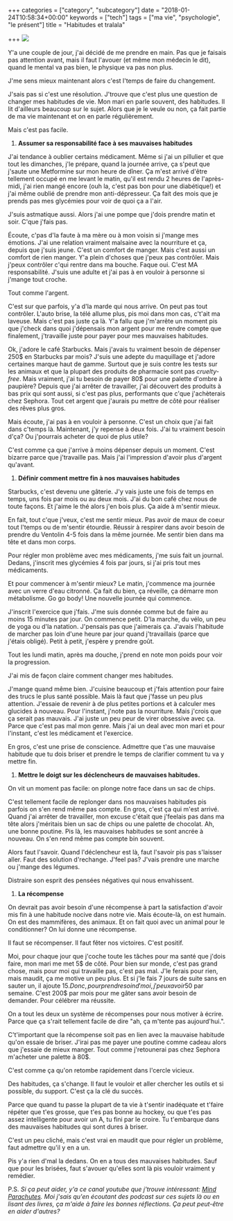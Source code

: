 +++
categories = ["category", "subcategory"]
date = "2018-01-24T10:58:34+00:00"
keywords = ["tech"]
tags = ["ma vie", "psychologie", "le présent"]
title = "Habitudes et tralala"

+++
![](/uploads/2018/01/24/7-habitudes-de-vie-des-gens-excellents-pour-réussir-sa-vie.jpg)

Y'a une couple de jour, j'ai décidé de me prendre en main. Pas que je faisais pas attention avant, mais il faut l'avouer (et même mon médecin le dit), quand le mental va pas bien, le physique va pas non plus.

J'me sens mieux maintenant alors c'est l'temps de faire du changement.

J'sais pas si c'est une résolution. J'trouve que c'est plus une question de changer mes habitudes de vie. Mon mari en parle souvent, des habitudes. Il lit d'ailleurs beaucoup sur le sujet. Alors que je le veule ou non, ça fait partie de ma vie maintenant et on en parle régulièrement.

Mais c'est pas facile.

1. **Assumer sa responsabilité face à ses mauvaises habitudes**

J'ai tendance à oublier certains médicament. Même si j'ai un pillulier et que tout les dimanches, j'le prépare, quand la journée arrive, ça s'peut que j'saute une Metformine sur mon heure de dîner. Ça m'est arrivé d'être tellement occupé en me levant le matin, qu'il est rendu 2 heures de l'après-midi, j'ai rien mangé encore (ouh la, c'est pas bon pour une diabétique!) et j'ai même oublié de prendre mon anti-dépresseur. Ça fait des mois que je prends pas mes glycémies pour voir de quoi ça a l'air.

J'suis astmatique aussi. Alors j'ai une pompe que j'dois prendre matin et soir. C'que j'fais pas.

Écoute, c'pas d'la faute à ma mère ou à mon voisin si j'mange mes émotions. J'ai une relation vraiment malsaine avec la nourriture et ça, depuis que j'suis jeune. C'est un comfort de manger. Mais c'est aussi un comfort de rien manger. Y'a plein d'choses que j'peux pas contrôler. Mais j'peux contrôler c'qui rentre dans ma bouche. Faque oui. C'est MA responsabilité. J'suis une adulte et j'ai pas à en vouloir à personne si j'mange tout croche.

Tout comme l'argent.

C'est sur que parfois, y'a d'la marde qui nous arrive. On peut pas tout contrôler. L'auto brise, la télé allume plus, pis moi dans mon cas, c't'ait ma laveuse. Mais c'est pas juste ça là. Y'a fallu que j'm'arrête un moment pis que j'check dans quoi j'dépensais mon argent pour me rendre compte que finalement, j'travaille juste pour payer pour mes mauvaises habitudes.

Ok, j'adore le café Starbucks. Mais j'avais tu vraiment besoin de dépenser 250$ en Starbucks par mois? J'suis une adepte du maquillage et j'adore certaines marque haut de gamme. Surtout que je suis contre les tests sur les animaux et que la plupart des produits de pharmacie sont pas _cruelty-free_. Mais vraiment, j'ai tu besoin de payer 80$ pour une palette d'ombre à paupière? Depuis que j'ai arrêter de travailler, j'ai découvert des produits à bas prix qui sont aussi, si c'est pas plus, performants que c'que j'achèterais chez Sephora. Tout cet argent que j'aurais pu mettre de côté pour réaliser des rêves plus gros.

Mais écoute, j'ai pas à en vouloir à personne. C'est un choix que j'ai fait dans c'temps là. Maintenant, j'y repense à deux fois. J'ai tu vraiment besoin d'ça? Ou j'pourrais acheter de quoi de plus utile?

C'est comme ça que j'arrive à moins dépenser depuis un moment. C'est bizarre parce que j'travaille pas. Mais j'ai l'impression d'avoir plus d'argent qu'avant.

1. **Définir comment mettre fin à nos mauvaises habitudes**

Starbucks, c'est devenu une gâterie. J'y vais juste une fois de temps en temps, uns fois par mois ou au deux mois. J'ai du bon café chez nous de toute façons. Et j'aime le thé alors j'en bois plus. Ça aide à m'sentir mieux.

En fait, tout c'que j'veux, c'est me sentir mieux. Pas avoir de maux de coeur tout l'temps ou de m'sentir étourdie. Réussir à respirer dans avoir besoin de prendre du Ventolin 4-5 fois dans la même journée. Me sentir bien dans ma tête et dans mon corps.

Pour régler mon problème avec mes médicaments, j'me suis fait un journal. Dedans, j'inscrit mes glycémies 4 fois par jours, si j'ai pris tout mes médicaments.

Et pour commencer à m'sentir mieux? Le matin, j'commence ma journée avec un verre d'eau citronné. Ça fait du bien, ça réveille, ça démarre mon métabolisme. Go go body! Une nouvelle journée qui commence.

J'inscrit l'exercice que j'fais. J'me suis donnée comme but de faire au moins 15 minutes par jour. On commence petit. D'la marche, du vélo, un peu de yoga ou d'la natation. J'pensais pas que j'aimerais ça. J'avais l'habitude de marcher pas loin d'une heure par jour quand j'travaillais (parce que j'étais obligé). Petit à petit, j'espère y prendre goût.

Tout les lundi matin, après ma douche, j'prend en note mon poids pour voir la progression.

J'ai mis de façon claire comment changer mes habitudes.

J'mange quand même bien. J'cuisine beaucoup et j'fais attention pour faire des trucs le plus santé possible. Mais là faut que j'fasse un peu plus attention. J'essaie de revenir à de plus petites portions et à calculer mes glucides à nouveau. Pour l'instant, j'note pas la nourriture. Mais j'crois que ça serait pas mauvais. J'ai juste un peu peur de virer obsessive avec ça. Parce que c'est pas mal mon genre. Mais j'ai un deal avec mon mari et pour l'instant, c'est les médicament et l'exercice.

En gros, c'est une prise de conscience. Admettre que t'as une mauvaise habitude que tu dois briser et prendre le temps de clarifier comment tu va y mettre fin.

1. **Mettre le doigt sur les déclencheurs de mauvaises habitudes.**

On vit un moment pas facile: on plonge notre face dans un sac de chips.

C'est tellement facile de replonger dans nos mauvaises habitudes pis parfois on s'en rend même pas compte. En gros, c'est ça qui m'est arrivé. Quand j'ai arrêter de travailler, mon excuse c'était que j'feelais pas dans ma tête alors j'méritais bien un sac de chips ou une palette de chocolat. Ah, une bonne poutine. Pis là, les mauvaises habitudes se sont ancrée à nouveau. On s'en rend même pas compte bin souvent.

Alors faut l'savoir. Quand l'déclencheur est là, faut l'savoir pis pas s'laisser aller. Faut des solution d'rechange. J'feel pas? J'vais prendre une marche ou j'mange des légumes.

Distraire son esprit des pensées négatives qui nous envahissent.

1. **La récompense**

On devrait pas avoir besoin d'une récompense à part la satisfaction d'avoir mis fin à une habitude nocive dans notre vie. Mais écoute-là, on est humain. On est des mammifères, des animaux. Et on fait quoi avec un animal pour le conditionner? On lui donne une récompense.

Il faut se récompenser. Il faut fêter nos victoires. C'est positif.

Moi, pour chaque jour que j'coche toute les tâches pour ma santé que j'dois faire, mon mari me met 5$ de côté. Pour bien sur monde, c'est pas grand chose, mais pour moi qui travaille pas, c'est pas mal. J'le ferais pour rien, mais maudit, ça me motive un peu plus. Et si j'le fais 7 jours de suite sans en sauter un, il ajoute 15$. Donc, pour prendre soin d'moi, j'peux avoir 50$ par semaine. C'est 200$ par mois pour me gâter sans avoir besoin de demander. Pour célébrer ma réussite.

On a tout les deux un système de récompenses pour nous motiver à écrire. Parce que ça s'rait tellement facile de dire "ah, ça m'tente pas aujourd'hui.".

C't'important que la récompense soit pas en lien avec la mauvaise habitude qu'on essaie de briser. J'irai pas me payer une poutine comme cadeau alors que j'essaie de mieux manger. Tout comme j'retounerai pas chez Sephora m'acheter une palette à 80$.

C'est comme ça qu'on retombe rapidement dans l'cercle vicieux.

Des habitudes, ça s'change. Il faut le vouloir et aller chercher les outils et si possible, du support. C'est ça la clé du succès.

Parce que quand tu passe la plupart de ta vie à t'sentir inadéquate et t'faire répéter que t'es grosse, que t'es pas bonne au hockey, ou que t'es pas assez intelligente pour avoir un A, tu fini par le croire. Tu t'embarque dans des mauvaises habitudes qui sont dures à briser.

C'est un peu cliché, mais c'est vrai en maudit que pour régler un problème, faut admettre qu'il y en a un.

Pis y'a rien d'mal la dedans. On en a tous des mauvaises habitudes. Sauf que pour les brisées, faut s'avouer qu'elles sont là pis vouloir vraiment y remédier.

P.S. _Si ça peut aider, y'a ce canal youtube que j'trouve intéressant:_ [_Mind Parachutes_](https://www.youtube.com/channel/UCw6QERlD_3aPlWaPAE3wTMw "Mind Parachutes")_. Moi j'sais qu'en écoutant des podcast sur ces sujets là ou en lisant des livres, ça m'aide à faire les bonnes réflections. Ça peut peut-être en aider d'autres?_